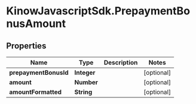 # KinowJavascriptSdk.PrepaymentBonusAmount

## Properties
Name | Type | Description | Notes
------------ | ------------- | ------------- | -------------
**prepaymentBonusId** | **Integer** |  | [optional] 
**amount** | **Number** |  | [optional] 
**amountFormatted** | **String** |  | [optional] 


